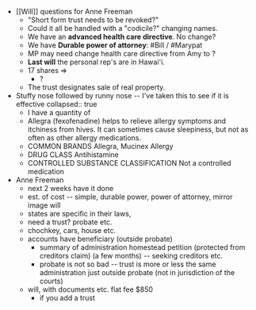 - [[Will]] questions for Anne Freeman
	- "Short form trust needs to be revoked?"
	- Could it all be handled with a "codicile?" changing names.
	- We have an **advanced health care directive**. No change?
	- We have **Durable power of attorney**: #Bill / #Marypat
	- MP may need change health care directive from Amy to ?
	- **Last will** the personal rep's are in Hawai'i.
	- 17 shares =>
		- ?
	- The trust designates sale of real property.
- Stuffy nose followed by runny nose -- I've taken this to see if it is effective
  collapsed:: true
	- I have a quantity of
	- Allegra (fexofenadine) helps to relieve allergy symptoms and itchiness from hives. It can sometimes cause sleepiness, but not as often as other allergy medications.
	- COMMON BRANDS
	  Allegra, Mucinex Allergy
	- DRUG CLASS
	  Antihistamine
	- CONTROLLED SUBSTANCE CLASSIFICATION
	  Not a controlled medication
- Anne Freeman
	- next 2 weeks have it done
	- est. of cost -- simple, durable power, power of attorney, mirror image will
	- states are specific in their laws,
	- need a trust? probate etc.
	- chochkey, cars, house etc.
	- accounts have beneficiary (outside probate)
		- summary of administration homestead petition (protected from creditors claim) (a few months) -- seeking creditors etc.
		- probate is not so bad -- trust is more or less the same administration just outside probate (not in jurisdiction of the courts)
	- will, with documents etc. flat fee $850
		- if you add a trust